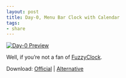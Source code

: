 ```yaml
---
layout: post
title: Day-0, Menu Bar Clock with Calendar
tags:
- share
---
```

[ ![Day-0 Preview][img] ](http://images.sayzlim.net/2011/11/day_0.jpg "Day-0 Preview")

[img]: http://images.sayzlim.net/2011/11/day_0.jpg "Day-0 Preview"

Well, if you’re not a fan of [FuzzyClock](http://sayzlim.net/reading-time-on-mac-with-fuzzyclock "Reading Time on Mac with FuzzyClock | Sayz Lim").

Download: [Official](http://www.shauninman.com/archive/2011/10/20/day_o_mac_menu_bar_clock "Day-O // ShaunInman.com") | [Alternative](http://s3.sayzlim.net/f/day-o.zip)
